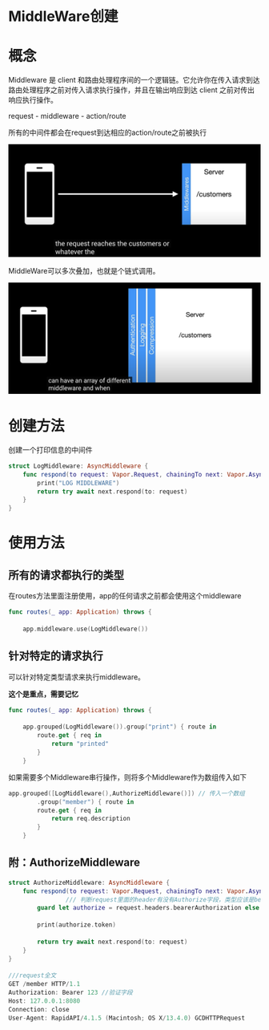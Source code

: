 # MiddleWare创建

# 概念

Middleware 是 client 和路由处理程序间的一个逻辑链。它允许你在传入请求到达路由处理程序之前对传入请求执行操作，并且在输出响应到达 client 之前对传出响应执行操作。

request - middleware - action/route

所有的中间件都会在request到达相应的action/route之前被执行

![Untitled](MiddleWare%E5%88%9B%E5%BB%BA%2098d059eee63247e99f9115506a761509/Untitled.png)

MiddleWare可以多次叠加，也就是个链式调用。

![Untitled](MiddleWare%E5%88%9B%E5%BB%BA%2098d059eee63247e99f9115506a761509/Untitled%201.png)

# 创建方法

创建一个打印信息的中间件

```swift
struct LogMiddleware: AsyncMiddleware {
    func respond(to request: Vapor.Request, chainingTo next: Vapor.AsyncResponder) async throws -> Vapor.Response {
        print("LOG MIDDLEWARE")
        return try await next.respond(to: request)
    }
}
```

# 使用方法

## 所有的请求都执行的类型

在routes方法里面注册使用，app的任何请求之前都会使用这个middleware

```swift
func routes(_ app: Application) throws {
    
    app.middleware.use(LogMiddleware())
```

## 针对特定的请求执行

可以针对特定类型请求来执行middleware。

**这个是重点，需要记忆**

```swift
func routes(_ app: Application) throws {
    
    app.grouped(LogMiddleware()).group("print") { route in
        route.get { req in
            return "printed"
        }
    }
```

如果需要多个Middleware串行操作，则将多个Middleware作为数组传入如下

```swift
app.grouped([LogMiddleware(),AuthorizeMiddleware()]) // 传入一个数组
		.group("member") { route in
        route.get { req in
            return req.description
        }
    }
```

## 附：AuthorizeMiddleware

```swift
struct AuthorizeMiddleware: AsyncMiddleware {
    func respond(to request: Vapor.Request, chainingTo next: Vapor.AsyncResponder) async throws -> Vapor.Response {
				/// 判断request里面的header有没有Authorize字段，类型应该是bearer
        guard let authorize = request.headers.bearerAuthorization else {throw  Abort(.unauthorized)}
        
        print(authorize.token)
        
        return try await next.respond(to: request)
    }
}

///request全文
GET /member HTTP/1.1
Authorization: Bearer 123 //验证字段
Host: 127.0.0.1:8080
Connection: close
User-Agent: RapidAPI/4.1.5 (Macintosh; OS X/13.4.0) GCDHTTPRequest
```
